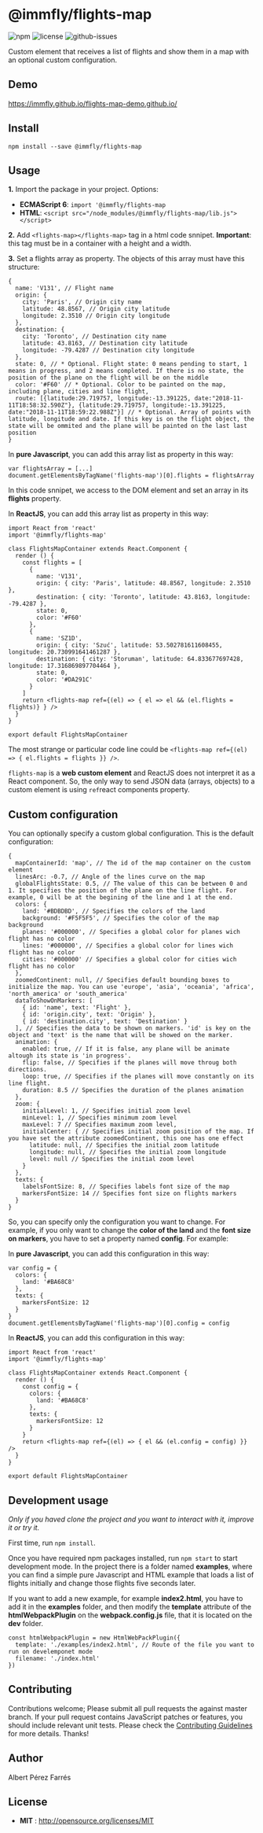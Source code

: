 # @immfly/flights-map

![npm](https://img.shields.io/npm/v/@immfly/flights-map.svg) ![license](https://img.shields.io/npm/l/@immfly/flights-map.svg) ![github-issues](https://img.shields.io/github/issues/@immfly/flights-map.svg)  

Custom element that receives a list of flights and show them in a map with an optional custom configuration.

## Demo
https://immfly.github.io/flights-map-demo.github.io/

## Install

`npm install --save @immfly/flights-map`


## Usage
**1.** Import the package in your project. Options:
  - **ECMAScript 6**: `import '@immfly/flights-map`
  - **HTML**: `<script src="/node_modules/@immfly/flights-map/lib.js"></script>`

**2.** Add ```<flights-map></flights-map>``` tag in a html code snnipet. **Important**: this tag must be in a container with a height and a width. 

**3.** Set a flights array as property. The objects of this array must have this structure:
```
{
  name: 'V131', // Flight name
  origin: { 
    city: 'Paris', // Origin city name
    latitude: 48.8567, // Origin city latitude
    longitude: 2.3510 // Origin city longitude
  },
  destination: { 
    city: 'Toronto', // Destination city name
    latitude: 43.8163, // Destination city latitude
    longitude: -79.4287 // Destination city longitude
  },
  state: 0, // * Optional. Flight state: 0 means pending to start, 1 means in progress, and 2 means completed. If there is no state, the position of the plane on the flight will be on the middle
  color: '#F60' // * Optional. Color to be painted on the map, including plane, cities and line flight,
  route: [{latitude:29.719757, longitude:-13.391225, date:"2018-11-11T18:58:32.590Z"}, {latitude:29.719757, longitude:-13.391225, date:"2018-11-11T18:59:22.988Z"}] // * Optional. Array of points with latitude, longitude and date. If this key is on the flight object, the state will be ommited and the plane will be painted on the last last position
}
```

In **pure Javascript**, you can add this array list as property in this way:

```
var flightsArray = [...]
document.getElementsByTagName('flights-map')[0].flights = flightsArray
```

In this code snnipet, we access to the DOM element **<flights-map>** and set an array in its **flights** property.

In **ReactJS**, you can add this array list as property in this way:
```
import React from 'react'
import '@immfly/flights-map'

class FlightsMapContainer extends React.Component {
  render () {
    const flights = [
      {
        name: 'V131',
        origin: { city: 'Paris', latitude: 48.8567, longitude: 2.3510 },
        destination: { city: 'Toronto', latitude: 43.8163, longitude: -79.4287 },
        state: 0,
        color: '#F60'
      },
      {
        name: 'SZ1D',
        origin: { city: 'Szuć', latitude: 53.502781611608455, longitude: 20.730991641461287 },
        destination: { city: 'Storuman', latitude: 64.833677697428, longitude: 17.316869897704464 },
        state: 0,
        color: '#DA291C'
      }
    ]
    return <flights-map ref={(el) => { el => el && (el.flights = flights)} } />
  }
}

export default FlightsMapContainer
```

The most strange or particular code line could be `<flights-map ref={(el) => { el.flights = flights }} />`. 

`flights-map` is a **web custom element** and ReactJS does not interpret it as a React component. So, the only way to send JSON data (arrays, objects) to a custom element is using `ref`react components property. 

## Custom configuration
You can optionally specify a custom global configuration. This is the default configuration:
```
{
  mapContainerId: 'map', // The id of the map container on the custom element
  linesArc: -0.7, // Angle of the lines curve on the map
  globalFlightsState: 0.5, // The value of this can be between 0 and 1. It specifies the position of the plane on the line flight. For example, 0 will be at the begining of the line and 1 at the end.
  colors: {
    land: '#BDBDBD', // Specifies the colors of the land
    background: '#F5F5F5', // Specifies the color of the map background
    planes: '#000000', // Specifies a global color for planes wich flight has no color
    lines: '#000000', // Specifies a global color for lines wich flight has no color
    cities: '#000000' // Specifies a global color for cities wich flight has no color
  },
  zoomedContinent: null, // Specifies default bounding boxes to initialize the map. You can use 'europe', 'asia', 'oceania', 'africa', 'north_america' or 'south_america'
  dataToShowOnMarkers: [
    { id: 'name', text: 'Flight' },
    { id: 'origin.city', text: 'Origin' },
    { id: 'destination.city', text: 'Destination' }
  ], // Specifies the data to be shown on markers. 'id' is key on the object and 'text' is the name that will be showed on the marker.
  animation: {
    enabled: true, // If it is false, any plane will be animate altough its state is 'in progress'.
    flip: false, // Specifies if the planes will move throug both directions. 
    loop: true, // Specifies if the planes will move constantly on its line flight. 
    duration: 8.5 // Specifies the duration of the planes animation
  },
  zoom: {
    initialLevel: 1, // Specifies initial zoom level
    minLevel: 1, // Specifies minimum zoom level
    maxLevel: 7 // Specifies maximum zoom level,
    initialCenter: { // Specifies initial zoom position of the map. If you have set the attribute zoomedContinent, this one has one effect
      latitude: null, // Specifies the initial zoom latitude
      longitude: null, // Specifies the initial zoom longitude
      level: null // Specifies the initial zoom level
    }
  },
  texts: { 
    labelsFontSize: 8, // Specifies labels font size of the map
    markersFontSize: 14 // Specifies font size on flights markers
  }
}
```

So, you can specify only the configuration you want to change. For example, if you only want to change the **color of the land** and the **font size on markers**, you have to set a property named **config**. For example:

In **pure Javascript**, you can add this configuration in this way:

```
var config = {
  colors: {
    land: '#BA68C8'
  },
  texts: {
    markersFontSize: 12
  }
}
document.getElementsByTagName('flights-map')[0].config = config
```

In **ReactJS**, you can add this configuration in this way:
```
import React from 'react'
import '@immfly/flights-map'

class FlightsMapContainer extends React.Component {
  render () {
    const config = {
      colors: {
        land: '#BA68C8'
      },
      texts: {
        markersFontSize: 12
      }
    }
    return <flights-map ref={(el) => { el && (el.config = config) }} />
  }
}

export default FlightsMapContainer
```

## Development usage
*Only if you haved clone the project and you want to interact with it, improve it or try it.*

First time, run `npm install`.

Once you have required npm packages installed, run `npm start` to start development mode. In the project there is a folder named **examples**, where you can find a simple pure Javascript and HTML example that loads a list of flights initially and change those flights five seconds later. 

If you want to add a new example, for example **index2.html**, you have to add it in the **examples** folder, and then modify the **template** attribute of the **htmlWebpackPlugin** on the **webpack.config.js** file, that it is located on the **dev** folder.

```
const htmlWebpackPlugin = new HtmlWebPackPlugin({
  template: './examples/index2.html', // Route of the file you want to run on develemponet mode
  filename: './index.html'
})
```

## Contributing

Contributions welcome; Please submit all pull requests the against master branch. If your pull request contains JavaScript patches or features, you should include relevant unit tests. Please check the [Contributing Guidelines](contributng.md) for more details. Thanks!

## Author

Albert Pérez Farrés 

## License

 - **MIT** : http://opensource.org/licenses/MIT
